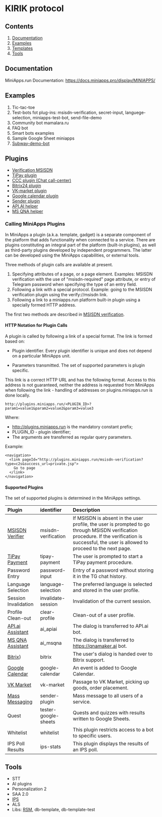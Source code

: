 # KIRIK protocol
## Contents
1. [Documentation](#documentation)
2. [Examples](#examples)
3. [Templates](#templates)
4. [Tools](#tools)

## Documentation
MiniApps.run Documentation: https://docs.miniapps.pro/display/MINIAPPS/

## Examples

1. Tic-tac-toe
2. Test-bots fot plug-ins: msisdn-verification, secret-input, languege-selection, miniapps-test-bot, send-file-demo
3. Community bot mamalara.ru
4. FAQ bot
5. Smart bots examples
6. Sample Google Sheet miniapps
7. [Subway-demo-bot](https://github.com/kirikprotocol/Subway-demo-bot)

## Plugins

- [Verification MSISDN](https://github.com/kirikprotocol/MSISDN-verification-plugin)
- [TiPay plugin](https://github.com/kirikprotocol/TiPay-plugin)
- [CCC plugin (Chat call-center)]()
- [Bitrix24 plugin](https://github.com/kirikprotocol/Bitrix24-plugin)
- [VK-market plugin](https://github.com/kirikprotocol/VK-market-plugin)
- [Google calendar plugin](https://github.com/kirikprotocol/Google-calendar-plugin)
- [Sender plugin](https://github.com/kirikprotocol/Sender-plugin)
- [API.AI helper](https://github.com/kirikprotocol/API.ai-helper)
- [MS QNA helper](https://github.com/kirikprotocol/MS-QNA-helper)


### Calling MiniApps Plugins

In MiniApps a plugin (a.k.a. template, gadget) is a separate component of the platform that adds functionality when connected to a service. There are plugins constituting an integral part of the platform (built-in plugins), as well as third-party plugins developed by independent programmers. The latter can be developed using the MiniApps capabilities, or external tools.

Three methods of plugin calls are available at present.

1. Specifying attributes of a page, or a page element.
Examples: MSISDN verification with the use of  "msisdn-required" page attribute, or entry of Telegram password when specifying the type of an entry field.
2. Following a link with a special protocol.
Example: going to the MSISDN verification plugin using the verify://msisdn link.
3. Following a link to a miniapps.run platform built-in plugin using a specially formed HTTP address.

The first two methods are described in [MSISDN verification](https://github.com/kirikprotocol/MSISDN-verification-plugin).

#### HTTP Notation for Plugin Calls

A plugin is called by following a link of a special format. The link is formed based on:

- Plugin identifier. 
Every plugin identifier is unique and does not depend on a particular MiniApps unit.

- Parameters transmitted. 
The set of supported parameters is plugin specific.

This link is a correct HTTP URL and has the following format. Access to this address is not guaranteed, neither the address is requested from MiniApps when following the link - handling of addresses on plugins.miniapps.run is done locally.
```
http://plugins.miniapps.run/<PLUGIN_ID>?param1=value1&param2=value2&param3=value3
```
Where:

- http://plugins.miniapps.run is the mandatory constant prefix;
- PLUGIN_ID - plugin identifier;
- The arguments are transferred as regular query parameters.

Example:
```
<navigation>
  <link pageId="http://plugins.miniapps.run/msisdn-verification?type=c2s&success_url=private.jsp">
    Go to page
  </link>
</navigation>
```

#### Supported Plugins

The set of supported plugins is determined in the MiniApps settings.

|Plugin               |identifier           |Description                                                                       |
|:--------------------|:--------------------|:---------------------------------------------------------------------------------|
|[MSISDN Verifier](https://github.com/kirikprotocol/MSISDN-verification-plugin)|msisdn-verification  |	If MSISDN is absent in the user profile, the user is prompted to go through MSISDN verification procedure. If the verification is successful, the user is allowed to proceed to the next page.                    |
|[TiPay Payment](https://github.com/kirikprotocol/TiPay-plugin)|tipаy-payment        |The user is prompted to start a TiPay payment procedure.                          |
|Password Entry       |password-input       |Entry of a password without storing it in the TG chat history.                    |
|Language Selection   |language-selection   |The preferred language is selected and stored in the user profile.                |
|Session Invalidation |invalidate-session   |Invalidation of the current session.                                              |
|Profile Clean-out    |clear-profile        |Clean-out of a user profile.                                                      |
|[API.ai Assistant](https://github.com/kirikprotocol/API.ai-helper)|ai_apiai             |The dialog is transferred to API.ai bot.                                          |
|[MS QNA Assistant](https://github.com/kirikprotocol/MS-QNA-helper)|ai_msqna             |The dialog is transferred to https://qnamaker.ai bot.                             |
|[Bitrix](https://github.com/kirikprotocol/Bitrix24-plugin))|bitrix               |The user's dialog is handed over to Bitrix support.                               |
|[Google Calendar](https://github.com/kirikprotocol/Google-calendar-plugin)|google-calendar      |An event is added to Google Calendar.                                             |
|[VK Market](https://github.com/kirikprotocol/VK-market-plugin)|vk-market            |Passage to VK Market, picking up goods, order placement.                          |
|[Mass Messaging](https://github.com/kirikprotocol/Sender-plugin)|sender-plugin        |Mass message to all users of a service.                                           |
|Quest                |tester-google-sheets |Quests and quizzes with results written to Google Sheets.                         |
|Whitelist            |whitelist            |This plugin restricts access to a bot to specific users.                          |
|IPS Poll Results     |ips-stats            |This plugin displays the results of an IPS poll.                                  |

## Tools

- STT
- AI plugins
- Personalization 2
- SAA 2.0
- [IPS](https://github.com/kirikprotocol/IPS)
- ALS
- Libs: [RSM](https://github.com/kirikprotocol/RSM), db-template, db-template-test 
